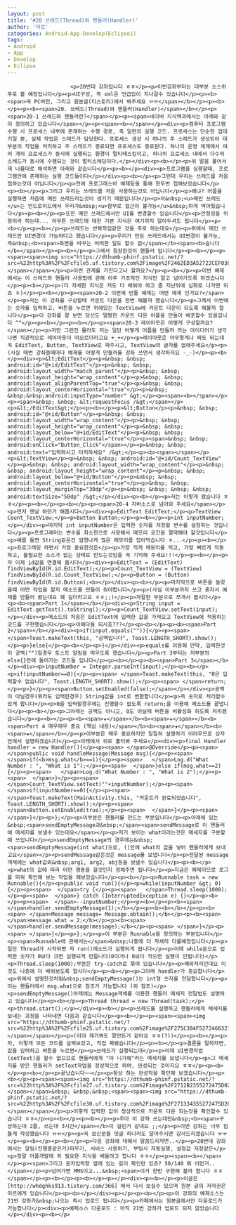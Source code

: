 ```yaml
---
layout: post
title: '#20 쓰레드(Thread)와 핸들러(Handler)'
author: '미르'
categories: Android-App-Develop(Eclipse1)
tags:
- Android
- App
- Develop
- Eclipse
---
```



<script> location.href='https://cafe.naver.com/develoid/328857' ; </script>


















						<p>20번대 강좌입니다 ㅎㅎ</p><p>이번강좌부터는 대부분 소스위주로 볼 예정입니다</p><p>UI구성, 즉 xml은 언급없이 지나갈수 있습니다</p><p><b><span>꼭 PC버전, 그리고 원본글(티스토리)에서 봐주세요 ㅠㅠ</span></b></p><p><b></p><p><b><span>20. 쓰레드(Thread)와 핸들러(Handler)</span></b></p><p><span>20-1 쓰레드와 핸들러란?</span></p><p><span>네이버 지식백과에서는 아래와 같이 정의하고 있습니다</span></p><p><span><b></span></p><div><p>컴퓨터 프로그램 수행 시 프로세스 내부에 존재하는 수행 경로, 즉 일련의 실행 코드. 프로세스는 단순한 껍데기일 뿐, 실제 작업은 스레드가 담당한다. 프로세스 생성 시 하나의 주 스레드가 생성되어 대부분의 작업을 처리하고 주 스레드가 종료되면 프로세스도 종료된다. 하나의 운영 체계에서 여러 개의 프로세스가 동시에 실행되는 환경이 멀티태스킹이고, 하나의 프로세스 내에서 다수의 스레드가 동시에 수행되는 것이 멀티스레딩이다.</p></div><p><b></p><p>위 말을 풀어서 제 나름대로 해석하면 아래와 같습니다</p><p><b></p><div><p>프로그램을 실행할때, 프로그램안에 존재하는 실행 코드들이다</p></div><p><b></p><p>그런대 우리는 쓰레드를 처음 접하는것이 아닙니다</p><p>전에 프로그래스바 예제등을 통해 한두번 접해보았습니다</p><p><b></p><p>그리고 우리는 쓰레드를 처음 사용하는것도 아닙니다</p><p>왜냐? 어플을 실행하면 처음에 메인 쓰레드라는것이 생기기 때문입니다</p><p>이&nbsp;<u>메인 쓰레드</u>는 안드로이드에서 우리가&nbsp;<u>함부로 접근이 불가능</u>&nbsp;하게 막아뒀습니다</p><p><b></p><p>또한 메인 쓰레드에서만 UI를 변경할수 있습니다</p><p>안정성을 위함이라 하는대... 아무튼 쓰레드에 대한 기본 지식은 여기까지 알아두셔도 됩니다</p><p><b></p><p><b></p><p>쓰레드는 반복작업같은 것을 주로 하는대요</p><p>위에서 메인 쓰레드만 UI변경이 가능하다고 했습니다</p><p>우리가 만든 쓰레드에서는 UI변경이 불가능, 즉&nbsp;<b><span>화면을 바꾸는 어떠한 일도 할수 없</span></b><span><b>습니다</b></span></p><p><b></p><p>그래서 등장한것이 핸들러 입니다</p><p><b></p><p><span><span><img src="https://dthumb-phinf.pstatic.net/?src=%22http%3A%2F%2Fcfile5.uf.tistory.com%2Fimage%2F2462ED3A52722CEF03CDAD%22&amp;type=cafe_wa740"></span></span></p><p>이런 관계를 가진다고나 할까요?</p><p><b></p><p>이번 예제에서는 이 쓰레드와 핸들러 사용법에 관해 아주 기초적인 지식만 알고 넘어가도록 하겠습니다</p><p><b></p><p>(더 자세한 지식은 저도 더 배워야 하고 좀 지난뒤에 심화로 나가면 되죠 ㅎ)</p><p><b></p><p><span>20-2 이번에 만들 예제는 어떤 예제 인가요?</span></p><p>저는 이 강좌를 구상할때 카운트 다운을 한번 해볼까 했습니다</p><p>그래서 이번에는 숫자를 입력하고, 버튼을 누르면 위에있는 TextView에 카운트 다운이 되도록 해볼까 합니다</p><p>이 강좌를 잘 보면 당신도 멀쩡한 카운트 다운 어플을 만들어 배포할수 있을겁니다 ^^</p><p><b></p><p><b></p><p><span>20-3 레이아웃은 어떻게 구성할까요?</span></p><p>저만 그런진 몰라도 저는 일단 어떻게 어플을 만들까 라는 아이디어가 생각나면 직관적으로 레이아웃이 떠오르더라고요 +_+</p><p>레이아웃은 아무렇게나 짜도 되는대 꼭 EditText, Button, TextView로 짜주시고, TextView의 글자를 없애주세요</p><p>(사실 매번 강좌쓸때마다 예제를 어떻게 만들까를 강좌 쓰면서 생각하지요 -_-)</p><p><b></p><div><p>&lt;EditText</p><p>&nbsp; &nbsp; android:id="@+id/EditText"</p><p>&nbsp; &nbsp; android:layout_width="match_parent"</p><p>&nbsp; &nbsp; android:layout_height="wrap_content"</p><p>&nbsp; &nbsp; android:layout_alignParentTop="true"</p><p>&nbsp; &nbsp; android:layout_centerHorizontal="true"</p><p>&nbsp; &nbsp;&nbsp;android:inputType="number" &gt;</p><p><span><b></span></p><p><span>&nbsp; &nbsp; &lt;requestFocus /&gt;</span></p><p>&lt;/EditText&gt;</p><p><b></p><p>&lt;Button</p><p>&nbsp; &nbsp; android:id="@+id/Button"</p><p>&nbsp; &nbsp; android:layout_width="wrap_content"</p><p>&nbsp; &nbsp; android:layout_height="wrap_content"</p><p>&nbsp; &nbsp; android:layout_below="@+id/EditText"</p><p>&nbsp; &nbsp; android:layout_centerHorizontal="true"</p><p><span>&nbsp; &nbsp; android:onClick="Button_Click"</span></p><p>&nbsp; &nbsp; android:text="입력하시고 터치하세요" /&gt;</p><p><b><span></span></p><p>&lt;TextView</p><p>&nbsp; &nbsp; android:id="@+id/Count_TextView"</p><p>&nbsp; &nbsp; android:layout_width="wrap_content"</p><p>&nbsp; &nbsp; android:layout_height="wrap_content"</p><p>&nbsp; &nbsp; android:layout_below="@+id/Button"</p><p>&nbsp; &nbsp; android:layout_centerHorizontal="true"</p><p>&nbsp; &nbsp; android:layout_marginTop="30dp"</p><p>&nbsp; &nbsp; &nbsp; &nbsp; android:textSize="50dp" /&gt;</p></div><p><b></p><p>저는 이렇게 짰습니다 ㅎㅎ</p><p><b></p><p><b></p><p><span>20-4 자바소스로 넘어와 주세요</span></p><p>먼저 맨날 하던거 해봅시다</p><div><p>EditText EditText;</p><p>TextView Count_TextView;</p><p>Button Button;</p><p><b></p><p>int inputNumber;</p></div><p>마지막 int inputNumber은 입력한 숫자를 저장할 변수를 설정하는 것입니다</p><p>프로그래머는 변수를 최소한으로 사용해서 메모리 공간을 절약해야 할것입니다</p><p>예를 들면 String같은건 엄청나게 많은 메모리를 잡아먹습니다 ㅎ...</p><p><b></p><p>프로그래밍 하면서 가장 중요한것은</p><p>가장 적게 메모리를 먹고, 가장 빠르게 작동하고, 불필요한 소스가 없는 상태로 만드는것임을 꼭 기억해 주세요!!!</p><p><b></p><p>자 이제 id값을 연결해 봅시다</p><div><p>EditText = (EditText) findViewById(R.id.EditText);</p><p>Count_TextView = (TextView) findViewById(R.id.Count_TextView);</p><p>Button = (Button) findViewById(R.id.Button);<b></p></div><p><b></p><p>마지막으로 버튼을 눌렀을때 어떤 작업을 할지 메소드를 만들어 줘야합니다</p><p>(사실 이부분까지 쓰고 혼자서 예제를 만들어 봤는대요 꽤 길더라고요 ㅎㅎ;;)</p><p>자잘한 부분으로 쪼개서 봅시다</p><p><b><span>Part 1</span></b></p><div><p>String input = EditText.getText().toString();</p><p>Count_TextView.setText(input);</p></div><p>메소드의 처음은 EditText에 입력한 값을 가져오고 TextView에 적용하는 코드를 구현했습니다</p><p>이해다들 되시죠???</p><p><b></p><p><b><span>Part 2</span></b></p><div><p>if(input.equals("")){</p><p><span> </span>Toast.makeText(this, "공백입니다", Toast.LENGTH_SHORT).show();</p><p>}else{</p><p><b></p><p>}</p></div><p>equals를 이용해 만약, 입력한것이 공백("")일경우 토스트 알림을 띄우도록 했습니다</p><p>Part 3부터는 저부분의 else{}안에 들어가는 코드들 입니다</p><p><b></p><p><b><span>Part 3</span></b></p><div><p>inputNumber = Integer.parseInt(input);</p><p><b></p><p>if(inputNumber==0){</p><p><span> </span>Toast.makeText(this, "0은 입력할수 없습니다", Toast.LENGTH_SHORT).show();</p><p><span> </span>return;</p><p>}</p><p><span>Button.setEnabled(false);</span></p></div><p>공백이 아닐경우(뭐라도 입력한경우) String값을 int로 변환합니다</p><p>즉 숫자로 처리할수 있게 합니다</p><p>0을 입력할경우에는 진행할수 없도록 return;을 이용해 메소드를 끝냅니다</p><p><b></p><p>그아래는 공백도 아니고, 0도 아닐때 버튼을 비활성화 하도록 처리했습니다</p><p><b></p><p><b><span>★</span></b><b><span>★</span></b><b><span>Part 4 매우매우 중요 (핵심 내용)</span></b><b><span>★</span></b><b><span>★</span></b></p><p>이부분은 매우 중요하지만 일일히 설명하기 어려우므로 상자 안에서 설명하겠습니다</p><p>아래에서 위로 훓터봐 주세요</p><div><p>final Handler handler = new Handler(){</p><p><span> </span>@Override</p><p><span> </span>public void handleMessage(Message msg){</p><p><span>  </span>if(<b>msg.what</b>==1){</p><p><span>   </span>Log.d("What Number : ", "What is 1");</p><p><span>  </span>}else if(msg.what==2){</p><p><span>   </span>Log.d("What Number : ", "What is 2");</p><p><span>  </span>}</p><p><span>  </span>Count_TextView.setText(""+inputNumber);</p><p><span>  </span>if(inputNumber==0){</p><p><span>   </span>Toast.makeText(MainActivity.this, "카운트가 완료되었습니다", Toast.LENGTH_SHORT).show();</p><p><span>   </span>Button.setEnabled(true);</p><p><span>  </span>}</p><p><span> </span>}</p><p>};</p><p>이부분은 핸들러를 만드는 부분입니다</p><p>아래에 있는&nbsp;<span>sendEmptyMessage과&nbsp;</span><span>sendMessage로 이 핸들러에 메세지를 보낼수 있는대요</span></p><p>저기 보이는 what이라는것은 메세지를 구분할때 쓰입니다</p><p>sendEmptyMessage의 경우에는&nbsp;<span>sendEmptyMessage(int what)으로, ()안에 what의 값을 넣어 핸들러에게 보내고요</span></p><p>sendMessage같은것은 message를 보냅니다</p><p>전달된 message객체에는 what값외&nbsp;arg1, arg2, obj등을 보낼수 있습니다</p><p><b></p><p>what의 값에 따라 어떤 행동을 할것인지 정해주면 됩니다</p><p>지금은 예제이므로 로그를 띄워 확인해 보는 작업을 해보았습니다</p><p><b></p><p>Runnable task = new Runnable(){</p><p>public void run(){</p><p>while(inputNumber &gt; 0){</p><p><span>  </span>try {</p><p><span>   </span>Thread.sleep(1000);</p><p><span>  </span>} catch (InterruptedException e) {}</p><p><b></p><p><span>  </span>--inputNumber;</p><p><b></p><p><b><span> </span>handler.sendEmptyMessage(1);</b></p><p><b><b></b></p><p><b><span> </span>Message message= Message.obtain();</b></p><p><b><span> </span>message.what = 2;</b></p><p><b><span> </span>handler.sendMessage(message);</b></p><p><span> </span>}</p><p><span> </span>}</p><p>};</p><p>이 부분은 Runnable을 정의하는 부분입니다</p><p><span>Runnable에 관해서는</span>&nbsp;나중에 더 자세히 다룰예정입니다</p><p>일단 Thread가 시작되면 저 run()메소드가 실행되게 됩니다</p><p>이때 while문으로 입력한 숫자가 0보다 크면 실행되게 만듭니다(0이거나 0보다 작으면 실행이 안됩니다)</p><p>Thread.sleep(1000);부분은 try-catch로 묶여 있습니다</p><p>예외처리인대요 이것도 나중에 더 배워보도록 합시다</p><p><b></p><p>그아래 handler가 중요합니다</p><p>위에서 설명한것처럼&nbsp;sendEmptyMessage()는 int형 숫자를 전달합니다</p><p>이는 핸들러에서 msg.what으로 참조가 가능합니다 (위 참조)</p><p>sendEmptyMessage()아래에는 Message객체를 이용한 핸들러 메세지 전달법도 설명하고 있습니다</p><p><b></p><p>Thread thread = new Thread(task);</p><p>thread.start();</p></div><p><b></p><p>쓰레드를 실행하고 핸들러에게 메세지를 보내는 과정을 나타내면 다음과 같습니다</p><p><b></p><p><span><span><img src="https://dthumb-phinf.pstatic.net/?src=%22http%3A%2F%2Fcfile25.uf.tistory.com%2Fimage%2F275C384F52724663217B7B%22&amp;type=cafe_wa740"></span></span></p><p>(이야 제가봐도 잘만든거 같아요 ㅎㅎ(?))</p><p><b></p><p>자, 이렇게 모든 코드를 살펴보았고, 직접 짜봤습니다</p><p><b></p><p>결론을 말하자면, 값을 입력하고 버튼을 누르면</p><p>쓰레드가 실행되는대</p><p>이때 UI변경작업(setText)을 할수 없으므로 핸들러에게 "야 니가해"라는 메세지를 보냅니다</p><p>그 메세지를 받은 핸들러가 setText작업을 정상적으로 하여, 완성되는 것이지요 ㅎㅎ</p><p><b></p><p><b></p><p>끝났습니다~~</p><p>항상 하는 완성작을 확인해 보겠습니다</p><p><b></p><p><span><span><img src="https://dthumb-phinf.pstatic.net/?src=%22http%3A%2F%2Fcfile27.uf.tistory.com%2Fimage%2F2712B2355272475D02D499%22&amp;type=cafe_wa740"></span></span>&nbsp; &nbsp;&nbsp;<span><span><img src="https://dthumb-phinf.pstatic.net/?src=%22http%3A%2F%2Fcfile30.uf.tistory.com%2Fimage%2F271334355272475D2CEEB5%22&amp;type=cafe_wa740"></span></span></p><p>이렇게 입력한 값이 정상적으로 카운트 다운 되는것을 확인할수 있습니다 ㅎㅎ</p><p><b></p><p><b></p><p>우아 이 강좌 쓰는대만&nbsp;<b><span>구상하는대 2틀, 쓰는대 3시간</span></b>이 걸린거 같내요 ;;</p><p>이번 강좌는 너무 힘들게 작성했습니다 ㅠㅠ</p><p>꼭 보신분들 덧글 하나라도 달아주시면 감사드리겠습니다 ㅠㅠ</p><p><b></p><p><b></p><p>다음 강좌에 대해서 말씀드리자면..</p><p>20번대 강좌에서는 알림(진행중같은거)띄우기, 서비스 사용하기, 부팅시 자동실행, 설정값 저장같은</p><p>정말 어플개발에 꼭 필요한 지식을 배울려고 합니다 ㅎㅎ</p><p><span><b></span></p><p><span>그리고 문자입력창 옆에 있는 길이 확인란 있죠? 50/140 뭐 이런거..</span></p><p>넘어가면 MMS이고...&nbsp;<span>이거 한번 구현해 볼까 합니다 ㅎㅎ</span></p><p><b></p><p><b></p><p></p><div><p><b></p><p>이글은 [http://whdghks913.tistory.com/366] 에서 다시 보실수 있으며 원본 글의 저작권은 미르에게 있습니다</p><p><b></p></div><p></p><p><b></p><p>이 강좌의 예제소스는 21번 강좌가&nbsp;나오는 즉시 업로드 됩니다</p><p>카페에서는 원본글에서만 다운로드가 가능합니다</p><div><p>예제소스 다운로드 : 아직 21번 강좌가 업로드 되지 않았습니다</p></div><p><b></p>
